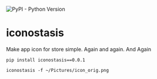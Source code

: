 ![PyPI - Python Version](https://img.shields.io/pypi/pyversions/iconostasis)

# iconostasis
Make app icon for store simple. Again and again. And Again


```pip install iconostasis==0.0.1```

```iconostasis -f ~/Pictures/icon_orig.png```
